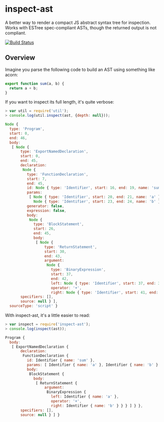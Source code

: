 # inspect-ast

A better way to render a compact JS abstract syntax tree for inspection.
Works with ESTree spec-compliant ASTs, though the returned output is not
compliant.

[![Build Status](https://travis-ci.org/danielstjules/inspect-ast.svg?branch=master)](https://travis-ci.org/danielstjules/inspect-ast)

## Overview

Imagine you parse the following code to build an AST using something like acorn:

``` javascript
export function sum(a, b) {
  return a + b;
}
```

If you want to inspect its full length, it's quite verbose:

``` javascript
> var util = require('util');
> console.log(util.inspect(ast, {depth: null}));

Node {
  type: 'Program',
  start: 0,
  end: 46,
  body:
   [ Node {
       type: 'ExportNamedDeclaration',
       start: 0,
       end: 45,
       declaration:
        Node {
          type: 'FunctionDeclaration',
          start: 7,
          end: 45,
          id: Node { type: 'Identifier', start: 16, end: 19, name: 'sum' },
          params:
           [ Node { type: 'Identifier', start: 20, end: 21, name: 'a' },
             Node { type: 'Identifier', start: 23, end: 24, name: 'b' } ],
          generator: false,
          expression: false,
          body:
           Node {
             type: 'BlockStatement',
             start: 26,
             end: 45,
             body:
              [ Node {
                  type: 'ReturnStatement',
                  start: 30,
                  end: 43,
                  argument:
                   Node {
                     type: 'BinaryExpression',
                     start: 37,
                     end: 42,
                     left: Node { type: 'Identifier', start: 37, end: 38, name: 'a' },
                     operator: '+',
                     right: Node { type: 'Identifier', start: 41, end: 42, name: 'b' } } } ] } },
       specifiers: [],
       source: null } ],
  sourceType: 'script' }
```

With inspect-ast, it's a little easier to read:

``` javascript
> var inspect = require('inspect-ast');
> console.log(inspect(ast));

Program {
  body:
   [ ExportNamedDeclaration {
       declaration:
        FunctionDeclaration {
          id: Identifier { name: 'sum' },
          params: [ Identifier { name: 'a' }, Identifier { name: 'b' } ],
          body:
           BlockStatement {
             body:
              [ ReturnStatement {
                  argument:
                   BinaryExpression {
                     left: Identifier { name: 'a' },
                     operator: '+',
                     right: Identifier { name: 'b' } } } ] } },
       specifiers: [],
       source: null } ] }
```
